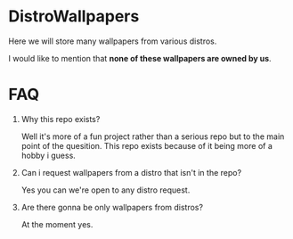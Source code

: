 # DistroWallpapers

Here we will store many wallpapers from various distros.

I would like to mention that **none of these wallpapers are owned by us**.

# FAQ

1.  Why this repo exists?
    
    Well it's more of a fun project rather than a serious repo but to the main point of the quesition. This repo exists because of it being more of a hobby i guess.

2.  Can i request wallpapers from a distro that isn't in the repo?
    
    Yes you can we're open to any distro request.

3. Are there gonna be only wallpapers from distros?

   At the moment yes.
